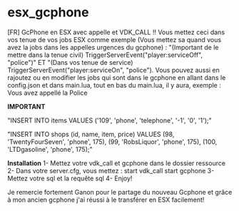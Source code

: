 # esx_gcphone
[FR] GcPhone en ESX avec appelle et VDK_CALL !! Vous mettez ceci dans vos tenue de vos jobs ESX comme exemple (Vous mettez sa quand vous avez la jobs dans les appelles urgences du gcphone) : "(Important de le mettre dans la tenue civil) TriggerServerEvent("player:serviceOff", "police")" ET "(Dans vos tenue de service) TriggerServerEvent("player:serviceOn", "police"). Vous pouvez aussi en rajoutez ou en modifier les jobs qui sont dans le gcphone en allant dans le config.json et dans main.lua, tout en bas du main.lua, il y aura, exemple : Vous avez appellé la Police

 **IMPORTANT**

 "INSERT INTO items VALUES ('109', 'phone', 'telephone', '-1', '0', '1');"

 "INSERT INTO shops (id, name, item, price) VALUES 
 (98, 'TwentyFourSeven', 'phone', 175), 
 (99, 'RobsLiquor', 'phone', 175), 
 (100,   'LTDgasoline', 'phone', 175);"

**Installation**
 1- Mettez votre vdk_call et gcphone dans le dossier ressource
 2- Dans votre server.cfg, vous mettez :
 start vdk_call
 start gcphone
 3- Mettez votre sql et la requête sql
 4- Enjoy!

Je remercie fortement Ganon pour le partage du nouveau Gcphone et grâce à mon ancien gcphone j'ai réussi à le transférer en ESX facilement!
